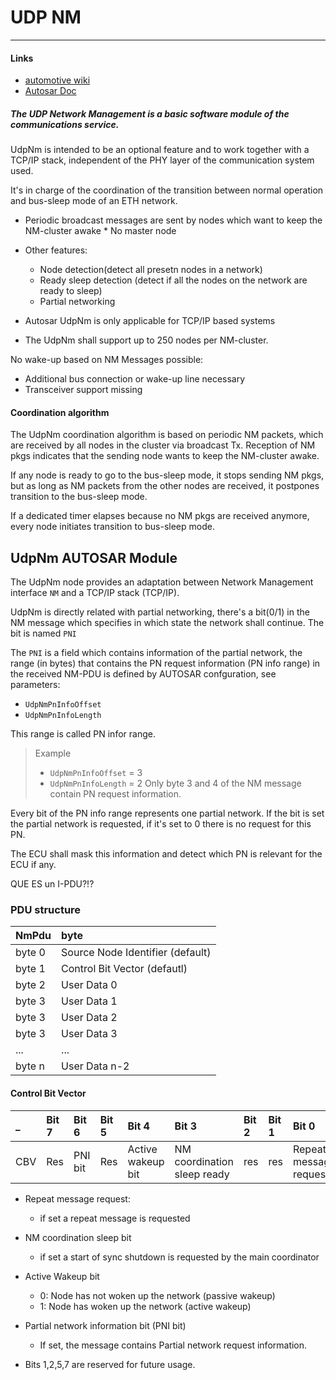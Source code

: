 # UDP NM
- - -
#### Links
* [automotive wiki](https://automotive.wiki/index.php/UDP_Network_Management)
* [Autosar Doc](https://www.autosar.org/fileadmin/files/standards/classic/4-3/software-architecture/communication-stack/standard/AUTOSAR_SWS_UDPNetworkManagement.pdf)

##### The UDP Network Management is a basic software module of the communications service.

UdpNm is intended to be an optional feature and to work together with a TCP/IP
stack, independent of the PHY layer of the communication system used.

It's in charge of the coordination of the transition between normal operation
and bus-sleep mode of an ETH network.
* Periodic broadcast messages are sent by nodes which want to keep the NM-cluster
awake * No master node
* Other features:
  - Node detection(detect all presetn nodes in a network)
  - Ready sleep detection (detect if all the nodes on the network are ready to sleep)
  - Partial networking

* Autosar UdpNm is only applicable  for TCP/IP based systems
* The UdpNm shall support up to 250 nodes per NM-cluster.

No wake-up based on NM Messages possible:
* Additional bus connection or wake-up line necessary
* Transceiver support missing


#### Coordination algorithm

The UdpNm coordination algorithm is based on periodic NM packets, which are received
by all nodes in the cluster via broadcast Tx. Reception of NM pkgs indicates that
the sending node wants to keep the NM-cluster awake.

If any node is ready to go to the bus-sleep mode, it stops sending NM pkgs, but
as long as NM packets from the other nodes are received, it postpones transition
to the bus-sleep mode.

If a dedicated timer elapses because no NM pkgs are received anymore, every node
initiates transition to bus-sleep mode.


## UdpNm AUTOSAR Module


The UdpNm node provides an adaptation between Network Management interface `NM`
and a TCP/IP stack (TCP/IP).

UdpNm is directly related with partial networking, there's a bit(0/1) in the NM message
which specifies in which state the network shall continue. The bit is named `PNI`

The `PNI` is a field which contains information of the partial network, the range
(in bytes) that contains the PN request information (PN info range) in the
received NM-PDU is defined by AUTOSAR confguration, see parameters:
- `UdpNmPnInfoOffset`
- `UdpNmPnInfoLength`

This range is called PN infor range.

> Example
> - `UdpNmPnInfoOffset` = 3
> - `UdpNmPnInfoLength` = 2
> Only byte 3 and 4 of the NM message contain PN request information.

Every bit of the PN info range represents one partial network. If the bit is set
the partial network is requested, if it's set to 0 there is no request for this
PN.

The ECU shall mask this information and detect which PN is relevant for the ECU
if any.


QUE ES un I-PDU?!?

### PDU structure
| NmPdu  | byte |
| :----- |  :------ |
| byte 0       | Source Node Identifier (default)       |
| byte 1       | Control Bit Vector (defautl)       |
| byte 2       | User Data 0       |
| byte 3       | User Data 1       |
| byte 3       | User Data 2       |
| byte 3       | User Data 3       |
| ...          | ...               |
| byte n       | User Data n-2       |


#### Control Bit Vector

| _  | Bit 7 |  Bit 6 |  Bit 5 |  Bit 4 |  Bit 3 |  Bit 2 |  Bit 1 |  Bit 0 |
| :-- | :-- | :-- | :-- | :-- | :-- | :-- | :-- | :-- |
| CBV       | Res       | PNI bit | Res | Active wakeup bit | NM coordination sleep ready | res | res | Repeat message request |

* Repeat message request:
  - if set a repeat message is requested
* NM coordination sleep bit
  - if set a start of sync shutdown is requested by the main coordinator
* Active Wakeup bit
  - 0: Node has not woken up the network (passive wakeup)
  - 1: Node has woken up the network (active wakeup)
* Partial network information bit (PNI bit)
  - If set, the message contains Partial network request information.

* Bits 1,2,5,7 are reserved for future usage.
